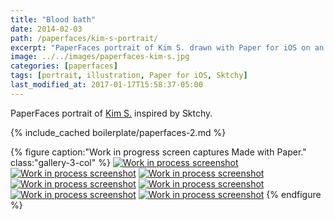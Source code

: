 ```yaml
---
title: "Blood bath"
date: 2014-02-03
path: /paperfaces/kim-s-portrait/
excerpt: "PaperFaces portrait of Kim S. drawn with Paper for iOS on an iPad."
image: ../../images/paperfaces-kim-s.jpg
categories: [paperfaces]
tags: [portrait, illustration, Paper for iOS, Sktchy]
last_modified_at: 2017-01-17T15:58:37-05:00
---
```


PaperFaces portrait of [Kim S.](https://sktchy.com/czir6c) inspired by Sktchy.

{% include_cached boilerplate/paperfaces-2.md %}

{% figure caption:"Work in progress screen captures Made with Paper." class:"gallery-3-col" %}
[![Work in process screenshot](../../images/paperfaces-kim-s-process-1-600.jpg)](../../images/paperfaces-kim-s-process-1-lg.jpg)
[![Work in process screenshot](../../images/paperfaces-kim-s-process-2-600.jpg)](../../images/paperfaces-kim-s-process-2-lg.jpg)
[![Work in process screenshot](../../images/paperfaces-kim-s-process-3-600.jpg)](../../images/paperfaces-kim-s-process-3-lg.jpg)
[![Work in process screenshot](../../images/paperfaces-kim-s-process-4-600.jpg)](../../images/paperfaces-kim-s-process-4-lg.jpg)
[![Work in process screenshot](../../images/paperfaces-kim-s-process-5-600.jpg)](../../images/paperfaces-kim-s-process-5-lg.jpg)
[![Work in process screenshot](../../images/paperfaces-kim-s-process-6-600.jpg)](../../images/paperfaces-kim-s-process-6-lg.jpg)
[![Work in process screenshot](../../images/paperfaces-kim-s-process-7-600.jpg)](../../images/paperfaces-kim-s-process-7-lg.jpg)
{% endfigure %}
